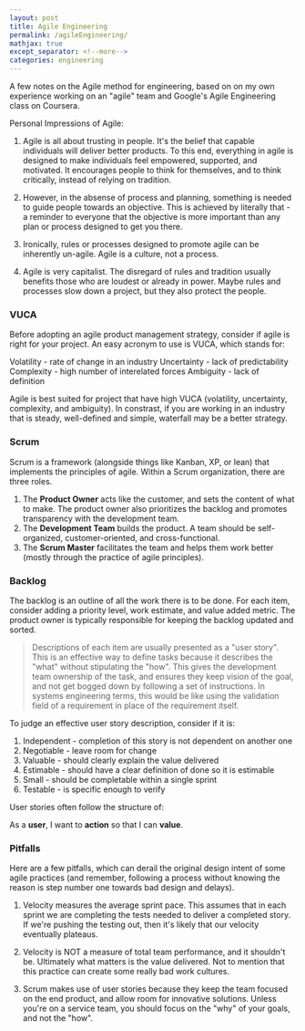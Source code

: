 ```yaml
---
layout: post
title: Agile Engineering
permalink: /agileEngineering/
mathjax: true
except_separator: <!--more-->
categories: engineering
---
```


A few notes on the Agile method for engineering, based on on my own experience working on an "agile" team and Google's Agile Engineering class on Coursera.


<!--more-->

Personal Impressions of Agile:

1. Agile is all about trusting in people. It's the belief that capable individuals will deliver better products. To this end, everything in agile is designed to make individuals feel empowered, supported, and motivated. It encourages people to think for themselves, and to think critically, instead of relying on tradition.

2. However, in the absense of process and planning, something is needed to guide people towards an objective. This is achieved by literally that - a reminder to everyone that the objective is more important than any plan or process designed to get you there. 

3. Ironically, rules or processes designed to promote agile can be inherently un-agile. Agile is a culture, not a process. 

4. Agile is very capitalist. The disregard of rules and tradition usually benefits those who are loudest or already in power. Maybe rules and processes slow down a project, but they also protect the people. 


### VUCA

Before adopting an agile product management strategy, consider if agile is right for your project. An easy acronym to use is VUCA, which stands for:

Volatility - rate of change in an industry
Uncertainty - lack of predictability
Complexity - high number of interelated forces
Ambiguity - lack of definition

Agile is best suited for project that have high VUCA (volatility, uncertainty, complexity, and ambiguity). In constrast, if you are working in an industry that is steady, well-defined and simple, waterfall may be a better strategy. 


### Scrum

Scrum is a framework (alongside things like Kanban, XP, or lean) that implements the principles of agile. Within a Scrum organization, there are three roles.

1. The **Product Owner** acts like the customer, and sets the content of what to make. The product owner also prioritizes the backlog and promotes transparency with the development team.
2. The **Development Team** builds the product. A team should be self-organized, customer-oriented, and cross-functional. 
3. The **Scrum Master** facilitates the team and helps them work better (mostly through the practice of agile principles).


### Backlog

The backlog is an outline of all the work there is to be done. For each item, consider adding a priority level, work estimate, and value added metric. The product owner is typically responsible for keeping the backlog updated and sorted. 

> Descriptions of each item are usually presented as a "user story". This is an effective way to define tasks because it describes the "what" without stipulating the "how". This gives the development team ownership of the task, and ensures they keep vision of the goal, and not get bogged down by following a set of instructions. In systems engineering terms, this would be like using the validation field of a requirement in place of the requirement itself.  

To judge an effective user story description, consider if it is:
1. Independent - completion of this story is not dependent on another one
2. Negotiable - leave room for change
3. Valuable - should clearly explain the value delivered
4. Estimable - should have a clear definition of done so it is estimable
5. Small - should be completable within a single sprint
6. Testable - is specific enough to verify

User stories often follow the structure of:

As a **user**, I want to **action** so that I can **value**.

### Pitfalls

Here are a few pitfalls, which can derail the original design intent of some agile practices (and remember, following a process without knowing the reason is step number one towards bad design and delays).

1. Velocity measures the average sprint pace. This assumes that in each sprint we are completing the tests needed to deliver a completed story. If we're pushing the testing out, then it's likely that our velocity eventually plateaus. 

2. Velocity is NOT a measure of total team performance, and it shouldn't be. Ultimately what matters is the value delivered. Not to mention that this practice can create some really bad work cultures. 

3. Scrum makes use of user stories because they keep the team focused on the end product, and allow room for innovative solutions. Unless you're on a service team, you should focus on the "why" of your goals, and not the "how". 

